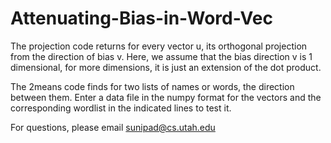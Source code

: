 # Attenuating-Bias-in-Word-Vec

The projection code returns for every vector u, its orthogonal projection from the direction of bias v.
Here, we assume that the bias direction v is 1 dimensional, for more dimensions, it is just an extension of the dot product.

The 2means code finds for two lists of names or words, the direction between them. Enter a data file in the numpy format for the vectors and the corresponding wordlist in the indicated lines to test it.

For questions, please email sunipad@cs.utah.edu
